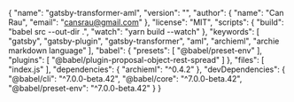 {
  "name": "gatsby-transformer-aml",
  "version": "",
  "author": {
    "name": "Can Rau",
    "email": "cansrau@gmail.com"
  },
  "license": "MIT",
  "scripts": {
    "build": "babel src --out-dir .",
    "watch": "yarn build --watch"
  },
  "keywords": [
    "gatsby",
    "gatsby-plugin",
    "gatsby-transformer",
    "aml",
    "archieml",
    "archie markdown language"
  ],
  "babel": {
    "presets": [
      "@babel/preset-env"
    ],
    "plugins": [
      "@babel/plugin-proposal-object-rest-spread"
    ]
  },
  "files": [
    "index.js"
  ],
  "dependencies": {
    "archieml": "^0.4.2"
  },
  "devDependencies": {
    "@babel/cli": "^7.0.0-beta.42",
    "@babel/core": "^7.0.0-beta.42",
    "@babel/preset-env": "^7.0.0-beta.42"
  }
}
